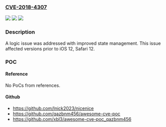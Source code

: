 ### [CVE-2018-4307](https://cve.mitre.org/cgi-bin/cvename.cgi?name=CVE-2018-4307)
![](https://img.shields.io/static/v1?label=Product&message=iOS%2C%20Safari&color=blue)
![](https://img.shields.io/static/v1?label=Version&message=n%2Fa&color=blue)
![](https://img.shields.io/static/v1?label=Vulnerability&message=A%20malicious%20website%20may%20be%20able%20to%20exfiltrate%20autofilled%20data%20in%20Safari&color=brighgreen)

### Description

A logic issue was addressed with improved state management. This issue affected versions prior to iOS 12, Safari 12.

### POC

#### Reference
No PoCs from references.

#### Github
- https://github.com/lnick2023/nicenice
- https://github.com/qazbnm456/awesome-cve-poc
- https://github.com/xbl3/awesome-cve-poc_qazbnm456

